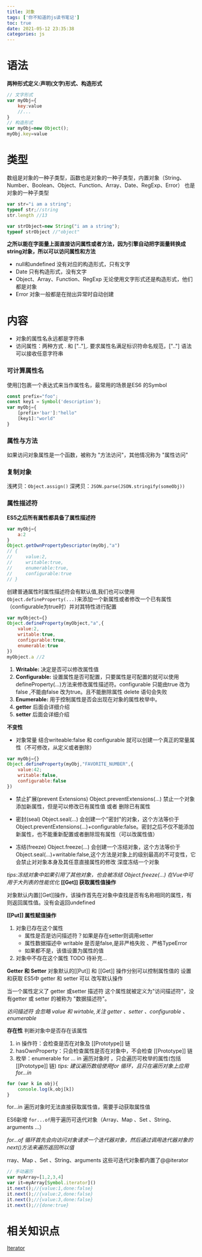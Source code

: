 ```yaml
---
title: 对象
tags: ['你不知道的js读书笔记']
toc: true
date: 2021-05-12 23:35:38
categories: js
---
```

# 语法
**两种形式定义:声明(文字)形式、构造形式**
```js
// 文字形式
var myObj={
    key:value
    //...
}
// 构造形式
var myObj=new Object();
myObj.key=value
```

# 类型
数组是对象的一种子类型，函数也是对象的一种子类型，内置对象（String、Number、Boolean、Object、Function、Array、Date、RegExp、Error） 也是对象的一种子类型

```js
var str="i am a string";
typeof str;//string
str.length //13

var strObject=new String("i am a string");
typeof strObject //"object"
```

**之所以能在字面量上面直接访问属性或者方法，因为引擎自动把字面量转换成string对象，所以可以访问属性和方法**


- null和undefined 没有对应的构造形式，只有文字
- Date 只有构造形式，没有文字
- Object、Array、Function、RegExp 无论使用文字形式还是构造形式，他们都是对象
- Error 对象一般都是在抛出异常时自动创建

# 内容
- 对象的属性名永远都是字符串
- 访问属性：两种方式 . 和  [".."],. 要求属性名满足标识符命名规范，[".."] 语法可以接收任意字符串 

### 可计算属性名
使用[]包裹一个表达式来当作属性名，最常用的场景是ES6 的Symbol

```js
const prefix="foo";
const key1 = Symbol('description');
var myObj={
    [prefix+'bar']:"hello"
    [key1]:"world"
}
```

### 属性与方法
如果访问对象属性是一个函数，被称为 "方法访问"，其他情况称为 "属性访问"

### 复制对象
浅拷贝：```Object.assign()```
深拷贝：```JSON.parse(JSON.stringify(someObj))```

### 属性描述符

**ES5之后所有属性都具备了属性描述符**
```js
var myObj={
    a:2
}
Object.getOwnPropertyDescriptor(myObj,"a")
// {
//     value:2,
//     writable:true,
//     enumerable:true,
//     configurable:true
// }
```

创建普通属性时属性描述符会有默认值,我们也可以使用```Object.defineProperty(...)```来添加一个新属性或者修改一个已有属性（configurable为true时）并对其特性进行配置

```js
var myObject={}
Object.defineProperty(myObject,"a",{
    value:2,
    writable:true,
    configurable:true,
    enumerable:true
})
myObject.a //2
```
1. **Writable:** 决定是否可以修改属性值   
2. **Configurable:** 设置属性是否可配置，只要属性是可配置的就可以使用defineProperty(...)方法来修改属性描述符。configurable 只能由true 改为false ,不能由false 改为true。且不能删除属性 delete 语句会失败
3. **Enumerable:** 用于控制属性是否会出现在对象的属性枚举中。
4. **getter** 后面会详细介绍
5. **setter** 后面会详细介绍

**不变性**
- 对象常量 
结合writeable:false 和 configurable 就可以创建一个真正的常量属性（不可修改，从定义或者删除） 
```js
var myObj={}
Object.defineProperty(myObj,"FAVORITE_NUMBER",{
    value:42;
    writable:false,
    configurable:false
})
```
- 禁止扩展(prevent Extensions)
Object.preventExtensions(...) 禁止一个对象添加新属性，但是可以修改已有属性值 或者 删除已有属性

- 密封(seal)
Object.seal(...) 会创建一个"密封"的对象，这个方法等价于Object.preventExtensions(...)+configurable:false。密封之后不仅不能添加新属性，也不能重新配置或者删除现有属性（可以改属性值）

- 冻结(freeze)
Object.freeze(...) 会创建一个冻结对象，这个方法等价于Object.seal(...)+writable:false,这个方法是对象上的级别最高的不可变性，它会禁止对对象本身及其任意直接属性的修改 深度冻结一个对象

*tips:冻结对象中如果引用了其他对象，也会被冻结*
*Object.freeze(...) 在Vue中可用于大列表的性能优化*
**[[Get]] 获取属性值操作**

对象默认内置[[Get]]操作，该操作首先在对象中查找是否有名称相同的属性，有则返回属性值。没有会返回undefined

**[[Put]] 属性赋值操作**
1. 对象已存在这个属性
    - 属性是否是访问描述符？如果是存在setter则调用setter
    - 属性数据描述中 writable 是否是false,是非严格失败 、严格TypeError
    - 如果都不是，该值设置为属性的值
2. 对象中不存在这个属性 
    TODO 待补充...


**Getter 和 Setter**
对象默认的[[Put]] 和 [[Get]] 操作分别可以控制属性值的 设置和获取 
ES5中 getter 和 setter 可以 改写默认操作

当一个属性定义了 getter 或setter 描述符 这个属性就被定义为"访问描述符"，没有getter 或 setter 的被称为 "数据描述符"。

*访问描述符 会忽略 value 和 wirtable,关注 getter 、setter 、configurable 、enumerable*

**存在性**
判断对象中是否存在该属性
1. in 操作符：会检查是否在对象及 [[Prototype]] 链
2. hasOwnProperty：只会检查属性是否在对象中，不会检查 [[Prototype]] 链
3. 枚举：enumerable 
for ... in 遍历对象时 ，只会遍历可枚举的属性(包括 [[Prototype]] 链) 
*tips: 建议遍历数组使用for 循环，且只在遍历对象上应用 for...in*

```js
for (var k in obj){
    console.log(k,obj[k])
}
```

for...in 遍历对象时无法直接获取属性值，需要手动获取属性值 

ES6新增 ```for...of```用于遍历可迭代对象（Array、Map 、Set 、String、arguments ...）

*for...of 循环首先会向访问对象请求一个迭代器对象，然后通过调用迭代器对象的next()方法来遍历返回所以值*

rray、Map 、Set 、String、arguments 这些可迭代对象都内置了@@iterator
 
```js
// 手动遍历
var myArray=[1,2,3,4]
var it=myArray[Symbol.iterator]()
it.next();//{value:1,done:false}
it.next();//{value:2,done:false}
it.next();//{value:3,done:false}
it.next();//{done:true}
```

# 相关知识点
[Iterator](/2021/05/13/js/es6/iterator/)
